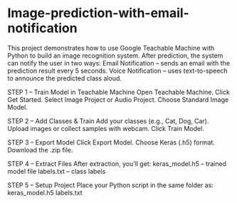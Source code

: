 # Image-prediction-with-email-notification
This project demonstrates how to use Google Teachable Machine with Python to build an image recognition system. After prediction, the system can notify the user in two ways:
Email Notification – sends an email with the prediction result every 5 seconds.
Voice Notification – uses text-to-speech to announce the predicted class aloud.

STEP 1 – Train Model in Teachable Machine
Open Teachable Machine.
Click Get Started.
Select Image Project or Audio Project.
Choose Standard Image Model.

STEP 2 – Add Classes & Train
Add your classes (e.g., Cat, Dog, Car).
Upload images or collect samples with webcam.
Click Train Model.

STEP 3 – Export Model
Click Export Model.
Choose Keras (.h5) format.
Download the .zip file.

STEP 4 – Extract Files
After extraction, you’ll get:
keras_model.h5 – trained model file
labels.txt – class labels

STEP 5 – Setup Project
Place your Python script in the same folder as:
keras_model.h5
labels.txt
